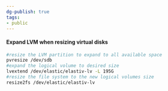 ```yaml
---
dg-publish: true
tags:
- public
---
```


#### Expand LVM when resizing virtual disks
```bash
#resize the LVM partition to expand to all available space
pvresize /dev/sdb
#expand the logical volume to desired size
lvextend /dev/elastic/elastiv-lv -L 195G 
#resize the file system to the new logical volumes size
resize2fs /dev/elastic/elastiv-lv
```